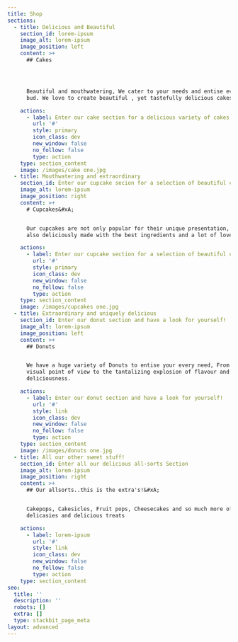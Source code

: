 ```yaml
---
title: Shop
sections:
  - title: Delicious and Beautiful
    section_id: lorem-ipsum
    image_alt: lorem-ipsum
    image_position: left
    content: >+
      ## Cakes




      Beautiful and mouthwatering, We cater to your needs and entise every taste
      bud. We love to create beautiful , yet tastefully delicious cakes!

    actions:
      - label: Enter our cake section for a delicious variety of cakes
        url: '#'
        style: primary
        icon_class: dev
        new_window: false
        no_follow: false
        type: action
    type: section_content
    image: /images/cake one.jpg
  - title: Mouthwatering and extraordinary
    section_id: Enter our cupcake secion for a selection of beautiful cupcakes
    image_alt: lorem-ipsum
    image_position: right
    content: >+
      # Cupcakes&#xA;


      Our cupcakes are not only popular for their unique presentation, they are
      also deliciously made with the best ingredients and a lot of love.

    actions:
      - label: Enter our cupcake section for a selection of beautiful cupcakes
        url: '#'
        style: primary
        icon_class: dev
        new_window: false
        no_follow: false
        type: action
    type: section_content
    image: /images/cupcakes one.jpg
  - title: Extraordinary and uniquely delicious
    section_id: Enter our donut section and have a look for yourself!
    image_alt: lorem-ipsum
    image_position: left
    content: >+
      ## Donuts


      We have a huge variety of Donuts to entise your every need, From the
      visual point of view to the tantalizing explosion of flavour and
      deliciousness.

    actions:
      - label: Enter our donut section and have a look for yourself!
        url: '#'
        style: link
        icon_class: dev
        new_window: false
        no_follow: false
        type: action
    type: section_content
    image: /images/donuts one.jpg
  - title: All our other sweet stuff!
    section_id: Enter all our delicious all-sorts Section
    image_alt: lorem-ipsum
    image_position: right
    content: >+
      ## Our allsorts..this is the extra's!&#xA;


      Cakepops, Cakesicles, Fruit pops, Cheesecakes and so much more of our
      delicasies and delicious treats

    actions:
      - label: lorem-ipsum
        url: '#'
        style: link
        icon_class: dev
        new_window: false
        no_follow: false
        type: action
    type: section_content
seo:
  title: ''
  description: ''
  robots: []
  extra: []
  type: stackbit_page_meta
layout: advanced
---
```

